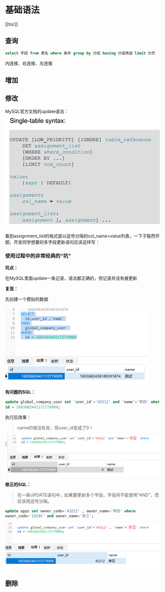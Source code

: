 # 基础语法
[[toc]]

## 查询

```sql
select 字段 from 表名 where 条件 group by 分组 having 分组筛选 limit 分页
```

内连接、右连接、左连接

## 增加

## 修改
MySQL官方文档的update语法：
![img.png](img/base/img1.png)

看到assignment_list的格式是以逗号分隔的col_name=value列表，一下子豁然开朗，开发同学想要的多字段更新语句应该这样写：

### 使用过程中的非常经典的“坑”

**坑点：**

在MySQL里面update一条记录，语法都正确的，但记录并没有被更新



**复现：**

先创建一个模拟的数据

![image-20231008115915162](img/base/image-20231008115915162.png)



**有问题的SQL：**
```sql
update global_company_user set `user_id`='43212' and `name`='李四' where 
id = 1603682441172779009; 
```

执行后效果：

> name的值没有变，但user_id变成了0！

![image-20231008120107348](img/base/image-20231008120107348.png)

**修正的SQL：**

> 在一条UPDATE语句中，如果要更新多个字段，字段间不能使用“AND”，而应该用逗号分隔。

```sql
update apps set owner_code='43212' , owner_name='李四' where 
owner_code='13245' and owner_name='张三';  
```

![image-20231008124623680](img/base/image-20231008124623680.png)



## 删除
